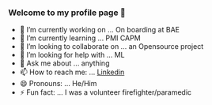### Welcome to my profile page 👋



- 🔭 I’m currently working on ... On boarding at BAE
- 🌱 I’m currently learning ...   PMI CAPM
- 👯 I’m looking to collaborate on ...  an Opensource project 
- 🤔 I’m looking for help with ... ML 
- 💬 Ask me about ... anything
- 📫 How to reach me: ... [Linkedin](https://www.linkedin.com/in/ir4engineer/)
- 😄 Pronouns: ... He/Him
- ⚡ Fun fact: ... I was a volunteer firefighter/paramedic

